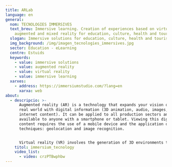```yaml
---
title: ARLab
language: en
general:
  nom: TECNOLOGIES IMMERSIVES
  text_breu: Immersive learning. Creation of experiences based on virtual,
    augmented and mixed reality for education, culture, health and tourism.
  slogan: Immersive solutions for education, culture, health and tourism
  img_background: /img/imagen_tecnologies_immersives.jpg
  sector: Education - eLearning
  centre: Estuids
  keywords:
    - value: immersive solutions
    - value: augmented reality
    - value: virtual reality
    - value: immersive learning
  xarxes:
    - address: https://immersiumstudio.com/?lang=en
      xarxa: web
about:
  - descripcio: >-
      Augmented reality (AR) is a technology that expands your vision of the
      real world with digital information (3D animation, audio, images, video,
      internet content). It can be applied to all production sectors and is
      available to anyone with a smartphone or tablet. Viewing this digital
      content requires the use of a mobile device and the application of two
      techniques: geolocation and image recognition. 


      Virtual reality (VR) involves the generation of 3D environments that appear to be real or 360º videos that allow user interaction by means of a device (virtual reality headset or glasses). The UOC specializes in the creation of experiences based on virtual, augmented and mixed reality, especially in the scope of education, health, culture and tourism.
    titol: immersium_tecnology
    video_list:
      - video: crzPTBwphbw
---
```

